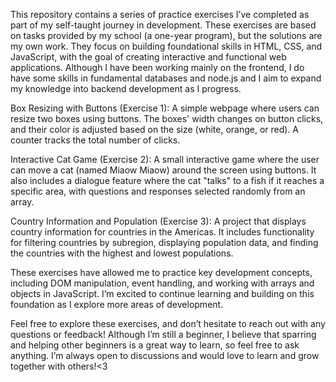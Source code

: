 This repository contains a series of practice exercises I’ve completed as part of my self-taught journey in development. These exercises are based on tasks provided by my school (a one-year program), but the solutions are my own work. They focus on building foundational skills in HTML, CSS, and JavaScript, with the goal of creating interactive and functional web applications. Although I have been working mainly on the frontend, I do have some skills in fundamental databases and node.js and I aim to expand my knowledge into backend development as I progress.

Box Resizing with Buttons (Exercise 1): A simple webpage where users can resize two boxes using buttons. The boxes' width changes on button clicks, and their color is adjusted based on the size (white, orange, or red). A counter tracks the total number of clicks.

Interactive Cat Game (Exercise 2): A small interactive game where the user can move a cat (named Miaow Miaow) around the screen using buttons. It also includes a dialogue feature where the cat "talks" to a fish if it reaches a specific area, with questions and responses selected randomly from an array.

Country Information and Population (Exercise 3): A project that displays country information for countries in the Americas. It includes functionality for filtering countries by subregion, displaying population data, and finding the countries with the highest and lowest populations.

These exercises have allowed me to practice key development concepts, including DOM manipulation, event handling, and working with arrays and objects in JavaScript. I’m excited to continue learning and building on this foundation as I explore more areas of development.

Feel free to explore these exercises, and don’t hesitate to reach out with any questions or feedback! Although I’m still a beginner, I believe that sparring and helping other beginners is a great way to learn, so feel free to ask anything. I’m always open to discussions and would love to learn and grow together with others!<3
